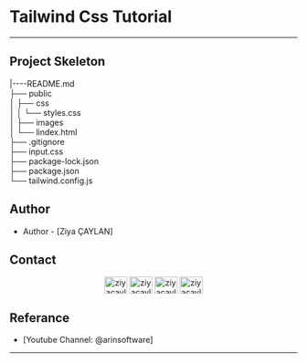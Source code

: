 # Tailwind Css Tutorial

---

## Project Skeleton

|----README.md  
├── public  
│ ├── css  
│ │ └── styles.css  
│ ├── images  
│ └── lindex.html  
├── .gitignore  
├── input.css  
├── package-lock.json  
├── package.json  
└── tailwind.config.js

## Author

- Author - [Ziya ÇAYLAN]

## Contact

<p align="center">
<a href="hhttps://codesandbox.io/u/ziyacaylan" target="blank"><img align="center" src="https://raw.githubusercontent.com/rahuldkjain/github-profile-readme-generator/master/src/images/icons/Social/codesandbox.svg" alt="ziyacaylan" height="30" width="40" /></a>
<a href="https://codepen.io/ziya-c" target="blank"><img align="center" src="https://raw.githubusercontent.com/rahuldkjain/github-profile-readme-generator/master/src/images/icons/Social/codepen.svg" alt="ziyacaylan" height="30" width="40" /></a>
<a href="https://www.linkedin.com/in/ziya-caylan/" target="blank"><img align="center" src="https://raw.githubusercontent.com/rahuldkjain/github-profile-readme-generator/master/src/images/icons/Social/linked-in-alt.svg" alt="ziyacaylan" height="30" width="40" /></a>
<a href="https://medium.com/@ziyacaylan" target="blank"><img align="center" src="https://raw.githubusercontent.com/rahuldkjain/github-profile-readme-generator/master/src/images/icons/Social/medium.svg" alt="ziyacaylan" height="30" width="40" /></a>
</p>

## Referance

- [Youtube Channel: @arinsoftware]

---
